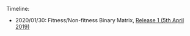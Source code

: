 Timeline: 

* 2020/01/30: Fitness/Non-fitness Binary Matrix, [Release 1 (5th April 2019)](https://score.depmap.sanger.ac.uk/downloads)
